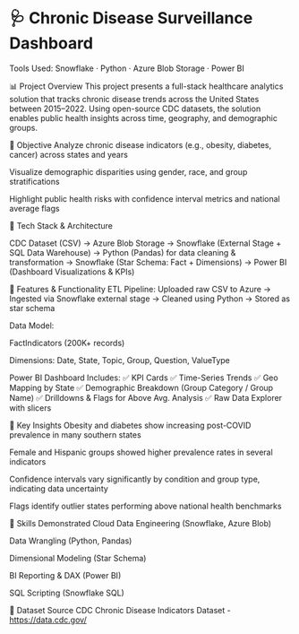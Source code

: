# 🩺 Chronic Disease Surveillance Dashboard
Tools Used: Snowflake · Python · Azure Blob Storage · Power BI

📊 Project Overview
This project presents a full-stack healthcare analytics solution that tracks chronic disease trends across the United States between 2015–2022. Using open-source CDC datasets, the solution enables public health insights across time, geography, and demographic groups.

🚀 Objective
Analyze chronic disease indicators (e.g., obesity, diabetes, cancer) across states and years

Visualize demographic disparities using gender, race, and group stratifications

Highlight public health risks with confidence interval metrics and national average flags

🧱 Tech Stack & Architecture

CDC Dataset (CSV)
    ->
Azure Blob Storage
    ->
Snowflake (External Stage + SQL Data Warehouse)
    ->
Python (Pandas) for data cleaning & transformation
    ->
Snowflake (Star Schema: Fact + Dimensions)
    ->
Power BI (Dashboard Visualizations & KPIs)




📁 Features & Functionality
ETL Pipeline:
Uploaded raw CSV to Azure → Ingested via Snowflake external stage → Cleaned using Python → Stored as star schema

Data Model:

FactIndicators (200K+ records)

Dimensions: Date, State, Topic, Group, Question, ValueType

Power BI Dashboard Includes:
✅ KPI Cards
✅ Time-Series Trends
✅ Geo Mapping by State
✅ Demographic Breakdown (Group Category / Group Name)
✅ Drilldowns & Flags for Above Avg. Analysis
✅ Raw Data Explorer with slicers

📌 Key Insights
Obesity and diabetes show increasing post-COVID prevalence in many southern states

Female and Hispanic groups showed higher prevalence rates in several indicators

Confidence intervals vary significantly by condition and group type, indicating data uncertainty

Flags identify outlier states performing above national health benchmarks

🧠 Skills Demonstrated
Cloud Data Engineering (Snowflake, Azure Blob)

Data Wrangling (Python, Pandas)

Dimensional Modeling (Star Schema)

BI Reporting & DAX (Power BI)

SQL Scripting (Snowflake SQL)

📎 Dataset Source
CDC Chronic Disease Indicators Dataset - https://data.cdc.gov/
